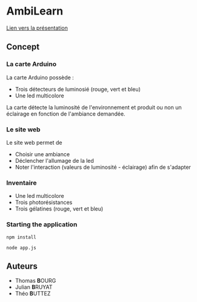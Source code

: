 # AmbiLearn

[Lien vers la présentation](https://bruju.github.io/SmartEnvArduino/)

## Concept

### La carte Arduino

La carte Arduino possède :
- Trois détecteurs de luminosié (rouge, vert et bleu)
- Une led multicolore

La carte détecte la luminosité de l'environnement et produit ou non un
éclairage en fonction de l'ambiance demandée. 


### Le site web

Le site web permet de
- Choisir une ambiance
- Déclencher l'allumage de la led
- Noter l'interaction (valeurs de luminosité - éclairage) afin de s'adapter

### Inventaire
- Une led multicolore
- Trois photorésistances
- Trois gélatines (rouge, vert et bleu)


### Starting the application


`npm install`

`node app.js`


## Auteurs

- Thomas **B**OURG
- Julian **B**RUYAT
- Théo   **B**UTTEZ
